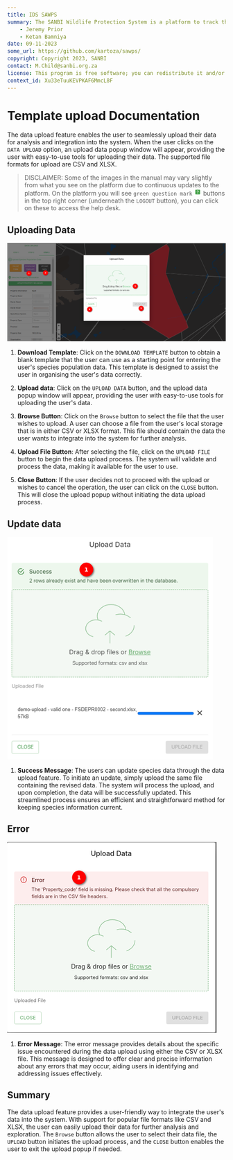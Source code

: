 ```yaml
---
title: IDS SAWPS
summary: The SANBI Wildlife Protection System is a platform to track the population levels of endangered wildlife.
    - Jeremy Prior
    - Ketan Bamniya
date: 09-11-2023
some_url: https://github.com/kartoza/sawps/
copyright: Copyright 2023, SANBI
contact: M.Child@sanbi.org.za
license: This program is free software; you can redistribute it and/or modify it under the terms of the GNU Affero General Public License as published by the Free Software Foundation; either version 3 of the License, or (at your option) any later version.
context_id: Xu33eTuuKEVPKAF6MmcL8F
---
```


# Template upload Documentation

The data upload feature enables the user to seamlessly upload their data for analysis and integration into the system. When the user clicks on the `DATA UPLOAD` option, an upload data popup window will appear, providing the user with easy-to-use tools for uploading their data. The supported file formats for upload are CSV and XLSX.

> DISCLAIMER: Some of the images in the manual may vary slightly from what you see on the platform due to continuous updates to the platform. On the platform you will see `green question mark` ![Help Desk Icon 1](./img/help-icon.png) buttons in the top right corner (underneath the `LOGOUT` button), you can click on these to access the help desk.

## Uploading Data

![Upload Data](./img/template-upload-1.png)

1. **Download Template**: Click on the `DOWNLOAD TEMPLATE` button to obtain a blank template that the user can use as a starting point for entering the user's species population data. This template is designed to assist the user in organising the user's data correctly.

2. **Upload data**: Click on the `UPLOAD DATA` button, and the upload data popup window will appear, providing the user with easy-to-use tools for uploading the user's data.

3. **Browse Button**: Click on the `Browse` button to select the file that the user wishes to upload. A user can choose a file from the user's local storage that is in either CSV or XLSX format. This file should contain the data the user wants to integrate into the system for further analysis.

4. **Upload File Button**: After selecting the file, click on the `UPLOAD FILE` button to begin the data upload process. The system will validate and process the data, making it available for the user to use.

5. **Close Button**: If the user decides not to proceed with the upload or wishes to cancel the operation, the user can click on the `CLOSE` button. This will close the upload popup without initiating the data upload process.

## Update data

![Update Data](./img/template-upload-2.png)

1. **Success Message**: The users can update species data through the data upload feature. To initiate an update, simply upload the same file containing the revised data. The system will process the upload, and upon completion, the data will be successfully updated. This streamlined process ensures an efficient and straightforward method for keeping species information current.
## Error

![Error](./img/template-upload-3.png)

1. **Error Message**: The error message provides details about the specific issue encountered during the data upload using either the CSV or XLSX file. This message is designed to offer clear and precise information about any errors that may occur, aiding users in identifying and addressing issues effectively.

## Summary

The data upload feature provides a user-friendly way to integrate the user's data into the system. With support for popular file formats like CSV and XLSX, the user can easily upload their data for further analysis and exploration. The `Browse` button allows the user to select their data file, the `UPLOAD` button initiates the upload process, and the `CLOSE` button enables the user to exit the upload popup if needed.
